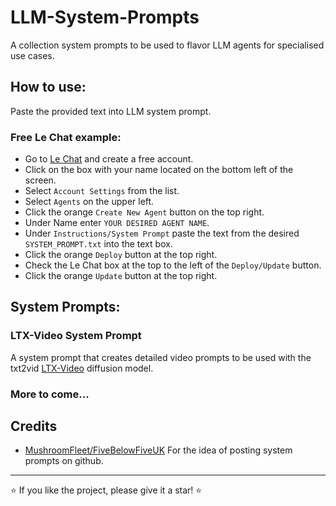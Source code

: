 # LLM-System-Prompts
A collection system prompts to be used to flavor LLM agents for specialised use cases.

## How to use:
Paste the provided text into LLM system prompt.

### Free Le Chat example:
- Go to [Le Chat](https://chat.mistral.ai/chat) and create a free account.
- Click on the box with your name located on the bottom left of the screen. 
- Select `Account Settings` from the list. 
- Select `Agents` on the upper left. 
- Click the orange `Create New Agent` button on the top right. 
- Under Name enter `YOUR DESIRED AGENT NAME`. 
- Under `Instructions/System Prompt` paste the text from the desired `SYSTEM_PROMPT.txt` into the text box. 
- Click the orange `Deploy` button at the top right. 
- Check the Le Chat box at the top to the left of the `Deploy/Update` button. 
- Click the orange `Update` button at the top right.

## System Prompts:

### LTX-Video System Prompt
A system prompt that creates detailed video prompts to be used with the txt2vid [LTX-Video](https://huggingface.co/Lightricks/LTX-Video) diffusion model.

### More to come...

## Credits
- [MushroomFleet/FiveBelowFiveUK](https://github.com/MushroomFleet/LLM-Base-Prompts/tree/main)
For the idea of posting system prompts on github.
****

⭐ If you like the project, please give it a star! ⭐
